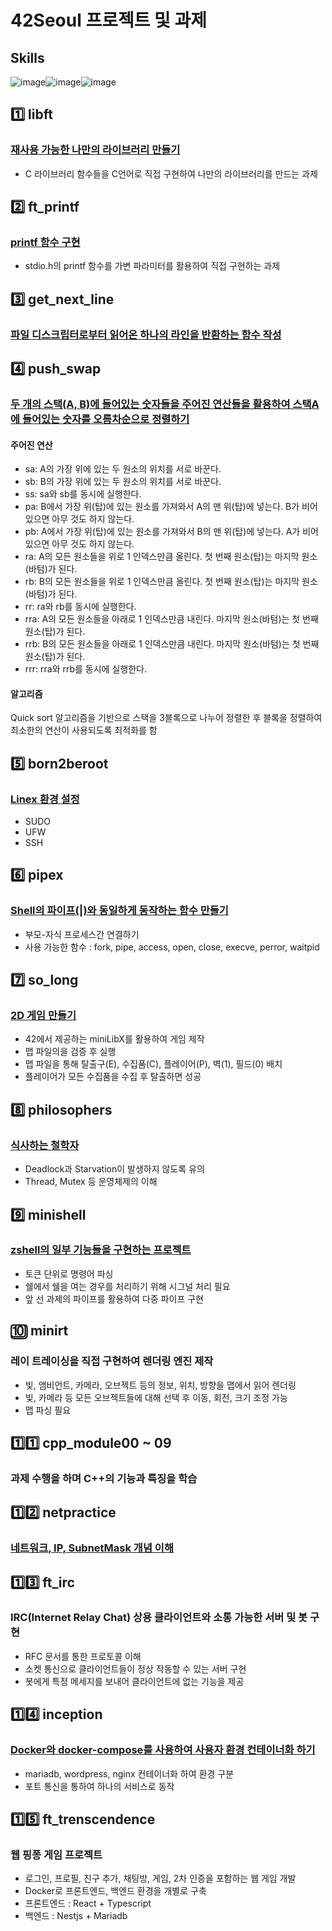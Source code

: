 # 42Seoul 프로젝트 및 과제

## Skills

   ![image](https://github.com/user-attachments/assets/28ab36d3-f342-43af-9b46-9a8a2e7d897e)![image](https://github.com/user-attachments/assets/ad435700-5e5b-4d14-a7ba-5acca0e96782)![image](https://github.com/user-attachments/assets/9c502222-54d3-480a-8865-7984a5c5880a)


## 1️⃣ libft 
### [재사용 가능한 나만의 라이브러리 만들기](https://www.notion.so/Libft-1f36b5ebe74e4f608673d72efaba1743)
* C 라이브러리 함수들을 C언어로 직접 구현하여 나만의 라이브러리를 만드는 과제


## 2️⃣ ft_printf
### [printf 함수 구현]([https://www.notion.so/ft_printf-6d51c7e8e1f84a2a8f42cf1bf02bff74](https://hypnotic-ocelot-c39.notion.site/ft_printf-6d51c7e8e1f84a2a8f42cf1bf02bff74?pvs=4))
* stdio.h의 printf 함수를 가변 파라미터를 활용하여 직접 구현하는 과제


## 3️⃣ get_next_line
### [파일 디스크립터로부터 읽어온 하나의 라인을 반환하는 함수 작성]([https://www.notion.so/Get_next_line-ce130298938e43c9935ff8ea32fb5653](https://hypnotic-ocelot-c39.notion.site/Get_next_line-ce130298938e43c9935ff8ea32fb5653?pvs=4))


## 4️⃣ push_swap
### [두 개의 스택(A, B)에 들어있는 숫자들을 주어진 연산들을 활용하여 스택A에 들어있는 숫자를 오름차순으로 정렬하기](https://www.notion.so/Push_swap-0682826102ec42be9365a963f585810c)
#### 주어진 연산
* sa: A의 가장 위에 있는 두 원소의 위치를 서로 바꾼다.
* sb: B의 가장 위에 있는 두 원소의 위치를 서로 바꾼다.
* ss: sa와 sb를 동시에 실행한다.
* pa: B에서 가장 위(탑)에 있는 원소를 가져와서 A의 맨 위(탑)에 넣는다. B가 비어 있으면 아무 것도 하지 않는다.
* pb: A에서 가장 위(탑)에 있는 원소를 가져와서 B의 맨 위(탑)에 넣는다. A가 비어 있으면 아무 것도 하지 않는다.
* ra: A의 모든 원소들을 위로 1 인덱스만큼 올린다. 첫 번째 원소(탑)는 마지막 원소(바텀)가 된다.
* rb: B의 모든 원소들을 위로 1 인덱스만큼 올린다. 첫 번째 원소(탑)는 마지막 원소(바텀)가 된다.
* rr: ra와 rb를 동시에 실행한다.
* rra: A의 모든 원소들을 아래로 1 인덱스만큼 내린다. 마지막 원소(바텀)는 첫 번째 원소(탑)가 된다.
* rrb: B의 모든 원소들을 아래로 1 인덱스만큼 내린다. 마지막 원소(바텀)는 첫 번째 원소(탑)가 된다.
* rrr: rra와 rrb를 동시에 실행한다.
#### 알고리즘
Quick sort 알고리즘을 기반으로 스택을 3블록으로 나누어 정렬한 후 블록을 정렬하여 최소한의 연산이 사용되도록 최적화를 함

## 5️⃣ born2beroot
### [Linex 환경 설정](https://www.notion.so/Born2beroot-6fd77f8eadfe4692ba421d60c0ff1a2f)
* SUDO
* UFW
* SSH

## 6️⃣ pipex
### [Shell의 파이프(|)와 동일하게 동작하는 함수 만들기](https://www.notion.so/PIPEX-28f17bb7bb33449ba5e9d386a77f759d)
* 부모-자식 프로세스간 연결하기
* 사용 가능한 함수 : fork, pipe, access, open, close, execve, perror, waitpid

## 7️⃣ so_long
### [2D 게임 만들기](https://www.notion.so/So_long-000e6f72c4d04313be71b5841c41ed7b)
* 42에서 제공하는 miniLibX를 활용하여 게임 제작
* 맵 파일의을 검증 후 실행
* 맵 파일을 통해 탈출구(E), 수집품(C), 플레이어(P), 벽(1), 필드(0) 배치
* 플레이어가 모든 수집품을 수집 후 탈출하면 성공

## 8️⃣ philosophers
### [식사하는 철학자](https://www.notion.so/Philosophers-701e45321d1340168a92bd52dd9ae78e)
* Deadlock과 Starvation이 발생하지 않도록 유의
* Thread, Mutex 등 운영체제의 이해

## 9️⃣ minishell
### [zshell의 일부 기능들을 구현하는 프로젝트](https://www.notion.so/Minishell-c9ec484d4a044897aad15c3585f91181)
* 토큰 단위로 명령어 파싱
* 쉘에서 쉘을 여는 경우를 처리하기 위해 시그널 처리 필요
* 앞 선 과제의 파이프를 활용하여 다중 파이프 구현

## 🔟 minirt
### 레이 트레이싱을 직접 구현하여 렌더링 엔진 제작
* 빛, 앰비언트, 카메라, 오브젝트 등의 정보, 위치, 방향을 맵에서 읽어 렌더링
* 빛, 카메라 등 모든 오브젝트들에 대해 선택 후 이동, 회전, 크기 조정 가능
* 맵 파싱 필요

## 1️⃣1️⃣ cpp_module00 ~ 09
### 과제 수행을 하며 C++의 기능과 특징을 학습

## 1️⃣2️⃣ netpractice
### [네트워크, IP, SubnetMask 개념 이해](https://www.notion.so/NetPractice-7576319ae4a4488893cca33cea0e7c4d)

## 1️⃣3️⃣ ft_irc
### IRC(Internet Relay Chat) 상용 클라이언트와 소통 가능한 서버 및 봇 구현
* RFC 문서를 통한 프로토콜 이해
* 소켓 통신으로 클라이언트들이 정상 작동할 수 있는 서버 구현
* 봇에게 특정 메세지를 보내어 클라이언트에 없는 기능을 제공

## 1️⃣4️⃣ inception
### [Docker와 docker-compose를 사용하여 사용자 환경 컨테이너화 하기](https://www.notion.so/inception-3c774b46056a4d2c82bdfdabd02476e0)
* mariadb, wordpress, nginx 컨테이너화 하여 환경 구분
* 포트 통신을 통하여 하나의 서비스로 동작

## 1️⃣5️⃣ ft_trenscendence
### 웹 핑퐁 게임 프로젝트
* 로그인, 프로필, 친구 추가, 채팅방, 게임, 2차 인증을 포함하는 웹 게임 개발
* Docker로 프론트엔드, 백엔드 환경을 개별로 구축
* 프론트엔드 : React + Typescript
* 백엔드 : Nestjs + Mariadb
